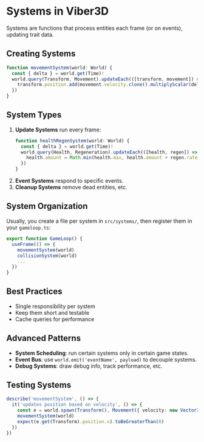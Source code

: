 # Systems in Viber3D

Systems are functions that process entities each frame (or on events), updating trait data.

## Creating Systems

```ts
function movementSystem(world: World) {
  const { delta } = world.get(Time)!
  world.query(Transform, Movement).updateEach(([transform, movement]) => {
    transform.position.add(movement.velocity.clone().multiplyScalar(delta))
  })
}
```

## System Types

1. **Update Systems** run every frame:
   ```ts
   function healthRegenSystem(world: World) {
     const { delta } = world.get(Time)!
     world.query(Health, Regeneration).updateEach(([health, regen]) => {
       health.amount = Math.min(health.max, health.amount + regen.rate * delta)
     })
   }
   ```
2. **Event Systems** respond to specific events.  
3. **Cleanup Systems** remove dead entities, etc.

## System Organization

Usually, you create a file per system in `src/systems/`, then register them in your `gameloop.ts`:

```ts
export function GameLoop() {
  useFrame(() => {
    movementSystem(world)
    collisionSystem(world)
    ...
  })
}
```

## Best Practices

- Single responsibility per system  
- Keep them short and testable  
- Cache queries for performance

## Advanced Patterns

- **System Scheduling**: run certain systems only in certain game states.  
- **Event Bus**: use `world.emit('eventName', payload)` to decouple systems.  
- **Debug Systems**: draw debug info, track performance, etc.

## Testing Systems

```ts
describe('movementSystem', () => {
  it('updates position based on velocity', () => {
    const e = world.spawn(Transform(), Movement({ velocity: new Vector3(1, 0, 0) }))
    movementSystem(world)
    expect(e.get(Transform).position.x).toBeGreaterThan(0)
  })
})